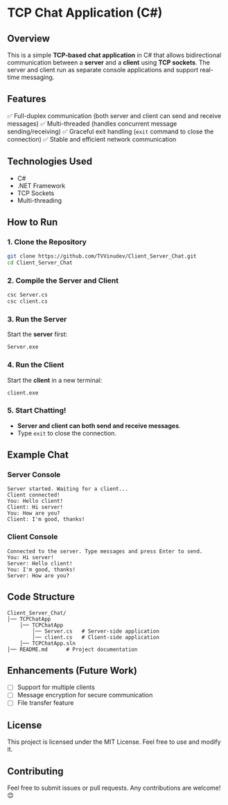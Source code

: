 # TCP Chat Application (C#)

## Overview
This is a simple **TCP-based chat application** in C# that allows bidirectional communication between a **server** and a **client** using **TCP sockets**. The server and client run as separate console applications and support real-time messaging.

## Features
✅ Full-duplex communication (both server and client can send and receive messages)
✅ Multi-threaded (handles concurrent message sending/receiving)
✅ Graceful exit handling (`exit` command to close the connection)
✅ Stable and efficient network communication

## Technologies Used
- C#
- .NET Framework
- TCP Sockets
- Multi-threading

## How to Run
### 1. Clone the Repository
```sh
git clone https://github.com/TVVinudev/Client_Server_Chat.git
cd Client_Server_Chat
```

### 2. Compile the Server and Client
```sh
csc Server.cs
csc client.cs
```

### 3. Run the Server
Start the **server** first:
```sh
Server.exe
```

### 4. Run the Client
Start the **client** in a new terminal:
```sh
client.exe
```

### 5. Start Chatting!
- **Server and client can both send and receive messages**.
- Type `exit` to close the connection.

## Example Chat
### **Server Console**
```
Server started. Waiting for a client...
Client connected!
You: Hello client!
Client: Hi server!
You: How are you?
Client: I'm good, thanks!
```

### **Client Console**
```
Connected to the server. Type messages and press Enter to send.
You: Hi server!
Server: Hello client!
You: I'm good, thanks!
Server: How are you?
```

## Code Structure
```
Client_Server_Chat/
│── TCPChatApp
    │── TCPChatApp
        │── Server.cs   # Server-side application
        │── client.cs   # Client-side application
    │── TCPChatApp.sln
│── README.md      # Project documentation
```

## Enhancements (Future Work)
- [ ] Support for multiple clients
- [ ] Message encryption for secure communication
- [ ] File transfer feature

## License
This project is licensed under the MIT License. Feel free to use and modify it.

## Contributing
Feel free to submit issues or pull requests. Any contributions are welcome! 😊
